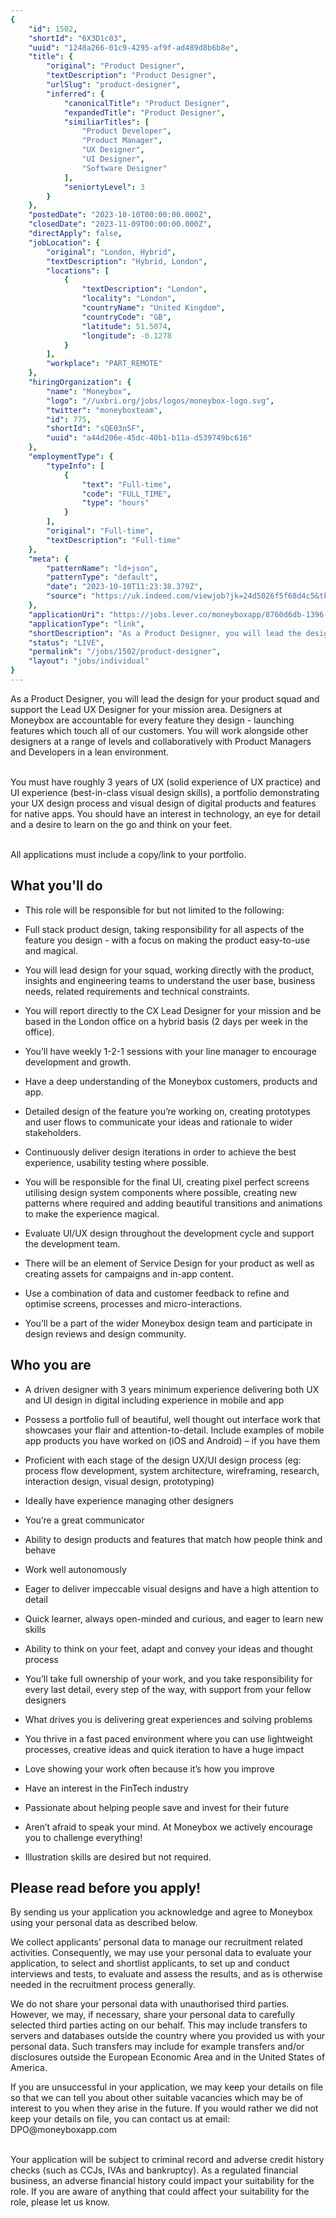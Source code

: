 ```yaml
---
{
	"id": 1502,
	"shortId": "6X3D1c03",
	"uuid": "1248a266-01c9-4295-af9f-ad489d8b6b8e",
	"title": {
		"original": "Product Designer",
		"textDescription": "Product Designer",
		"urlSlug": "product-designer",
		"inferred": {
			"canonicalTitle": "Product Designer",
			"expandedTitle": "Product Designer",
			"similiarTitles": [
				"Product Developer",
				"Product Manager",
				"UX Designer",
				"UI Designer",
				"Software Designer"
			],
			"seniortyLevel": 3
		}
	},
	"postedDate": "2023-10-10T00:00:00.000Z",
	"closedDate": "2023-11-09T00:00:00.000Z",
	"directApply": false,
	"jobLocation": {
		"original": "London, Hybrid",
		"textDescription": "Hybrid, London",
		"locations": [
			{
				"textDescription": "London",
				"locality": "London",
				"countryName": "United Kingdom",
				"countryCode": "GB",
				"latitude": 51.5074,
				"longitude": -0.1278
			}
		],
		"workplace": "PART_REMOTE"
	},
	"hiringOrganization": {
		"name": "Moneybox",
		"logo": "//uxbri.org/jobs/logos/moneybox-logo.svg",
		"twitter": "moneyboxteam",
		"id": 775,
		"shortId": "sQE03n5F",
		"uuid": "a44d206e-45dc-40b1-b11a-d539749bc616"
	},
	"employmentType": {
		"typeInfo": [
			{
				"text": "Full-time",
				"code": "FULL_TIME",
				"type": "hours"
			}
		],
		"original": "Full-time",
		"textDescription": "Full-time"
	},
	"meta": {
		"patternName": "ld+json",
		"patternType": "default",
		"date": "2023-10-10T11:23:38.379Z",
		"source": "https://uk.indeed.com/viewjob?jk=24d5026f5f68d4c5&tk=1hca4vcuvj9gu800&from=serp&vjs=3"
	},
	"applicationUri": "https://jobs.lever.co/moneyboxapp/8760d6db-1396-49eb-91d4-b275b6ab2396/apply",
	"applicationType": "link",
	"shortDescription": "As a Product Designer, you will lead the design for your product squad and support the Lead UX Designer for your mission area. Designers at Moneybox are accountable for every feature they design -",
	"status": "LIVE",
	"permalink": "/jobs/1502/product-designer",
	"layout": "jobs/individual"
}
---
```

<p>As a Product Designer, you will lead the design for your product squad and support the Lead UX Designer for your mission area. Designers at Moneybox are accountable for every feature they design - launching features which touch all of our customers. You will work alongside other designers at a range of levels and collaboratively with Product Managers and Developers in a lean environment.</p><p><br>You must have roughly 3 years of UX (solid experience of UX practice) and UI experience (best-in-class visual design skills), a portfolio demonstrating your UX design process and visual design of digital products and features for native apps. You should have an interest in technology, an eye for detail and a desire to learn on the go and think on your feet.</p><p><br>All applications must include a copy/link to your portfolio.</p><h2>What you'll do</h2><ul><li><p>This role will be responsible for but not limited to the following:</p></li><li><p>Full stack product design, taking responsibility for all aspects of the feature you design - with a focus on making the product easy-to-use and magical.</p></li><li><p>You will lead design for your squad, working directly with the product, insights and engineering teams to understand the user base, business needs, related requirements and technical constraints.</p></li><li><p>You will report directly to the CX Lead Designer for your mission and be based in the London office on a hybrid basis (2 days per week in the office).</p></li><li><p>You’ll have weekly 1-2-1 sessions with your line manager to encourage development and growth.</p></li><li><p>Have a deep understanding of the Moneybox customers, products and app.</p></li><li><p>Detailed design of the feature you’re working on, creating prototypes and user flows to communicate your ideas and rationale to wider stakeholders.</p></li><li><p>Continuously deliver design iterations in order to achieve the best experience, usability testing where possible.</p></li><li><p>You will be responsible for the final UI, creating pixel perfect screens utilising design system components where possible, creating new patterns where required and adding beautiful transitions and animations to make the experience magical.</p></li><li><p>Evaluate UI/UX design throughout the development cycle and support the development team.</p></li><li><p>There will be an element of Service Design for your product as well as creating assets for campaigns and in-app content.</p></li><li><p>Use a combination of data and customer feedback to refine and optimise screens, processes and micro-interactions.</p></li><li><p>You’ll be a part of the wider Moneybox design team and participate in design reviews and design community.</p></li></ul><h2>Who you are</h2><ul><li><p>A driven designer with 3 years minimum experience delivering both UX and UI design in digital including experience in mobile and app</p></li><li><p>Possess a portfolio full of beautiful, well thought out interface work that showcases your flair and attention-to-detail. Include examples of mobile app products you have worked on (iOS and Android) – if you have them</p></li><li><p>Proficient with each stage of the design UX/UI design process (eg: process flow development, system architecture, wireframing, research, interaction design, visual design, prototyping)</p></li><li><p>Ideally have experience managing other designers</p></li><li><p>You’re a great communicator</p></li><li><p>Ability to design products and features that match how people think and behave</p></li><li><p>Work well autonomously</p></li><li><p>Eager to deliver impeccable visual designs and have a high attention to detail</p></li><li><p>Quick learner, always open-minded and curious, and eager to learn new skills</p></li><li><p>Ability to think on your feet, adapt and convey your ideas and thought process</p></li><li><p>You’ll take full ownership of your work, and you take responsibility for every last detail, every step of the way, with support from your fellow designers</p></li><li><p>What drives you is delivering great experiences and solving problems</p></li><li><p>You thrive in a fast paced environment where you can use lightweight processes, creative ideas and quick iteration to have a huge impact</p></li><li><p>Love showing your work often because it’s how you improve</p></li><li><p>Have an interest in the FinTech industry</p></li><li><p>Passionate about helping people save and invest for their future</p></li><li><p>Aren’t afraid to speak your mind. At Moneybox we actively encourage you to challenge everything!</p></li><li><p>Illustration skills are desired but not required.</p></li></ul><h2>Please read before you apply!</h2><p>By sending us your application you acknowledge and agree to Moneybox using your personal data as described below.</p><p>We collect applicants’ personal data to manage our recruitment related activities. Consequently, we may use your personal data to evaluate your application, to select and shortlist applicants, to set up and conduct interviews and tests, to evaluate and assess the results, and as is otherwise needed in the recruitment process generally.</p><p>We do not share your personal data with unauthorised third parties. However, we may, if necessary, share your personal data to carefully selected third parties acting on our behalf. This may include transfers to servers and databases outside the country where you provided us with your personal data. Such transfers may include for example transfers and/or disclosures outside the European Economic Area and in the United States of America.</p><p>If you are unsuccessful in your application, we may keep your details on file so that we can tell you about other suitable vacancies which may be of interest to you when they arise in the future. If you would rather we did not keep your details on file, you can contact us at email: DPO@moneyboxapp.com</p><p><br>Your application will be subject to criminal record and adverse credit history checks (such as CCJs, IVAs and bankruptcy). As a regulated financial business, an adverse financial history could impact your suitability for the role. If you are aware of anything that could affect your suitability for the role, please let us know.</p>
